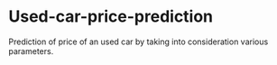 # Used-car-price-prediction
Prediction of price of an used car by taking into consideration various parameters.
